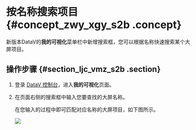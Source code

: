 # 按名称搜索项目 {#concept_zwy_xgy_s2b .concept}

新版本DataV的**我的可视化**菜单栏中新增搜索框，您可以根据名称快速搜索某个大屏项目。

## 操作步骤 {#section_ljc_vmz_s2b .section}

1.  登录 [DataV 控制台](https://datav.aliyun.com/)，进入**我的可视化**页面。
2.  在页面右侧的搜索框中输入您要查找的大屏名称。

    在您输入的过程中即可匹配对应名称的大屏项目，如下图所示。

    ![](http://static-aliyun-doc.oss-cn-hangzhou.aliyuncs.com/assets/img/17347/15347307709203_zh-CN.png)


